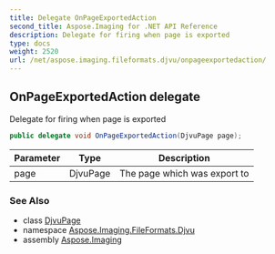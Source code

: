 ```yaml
---
title: Delegate OnPageExportedAction
second_title: Aspose.Imaging for .NET API Reference
description: Delegate for firing when page is exported
type: docs
weight: 2520
url: /net/aspose.imaging.fileformats.djvu/onpageexportedaction/
---
```

## OnPageExportedAction delegate

Delegate for firing when page is exported

```csharp
public delegate void OnPageExportedAction(DjvuPage page);
```

| Parameter | Type | Description |
| --- | --- | --- |
| page | DjvuPage | The page which was export to |

### See Also

* class [DjvuPage](../djvupage/)
* namespace [Aspose.Imaging.FileFormats.Djvu](../../aspose.imaging.fileformats.djvu/)
* assembly [Aspose.Imaging](../../)


